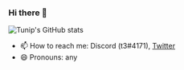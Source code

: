 ### Hi there 👋

<!--
**tunip3/tunip3** is a ✨ _special_ ✨ repository because its `README.md` (this file) appears on your GitHub profile.

Here are some ideas to get you started:
-->
![Tunip's GitHub stats](https://github-readme-stats.vercel.app/api?username=tunip3)

<!--- 🔭 I’m currently working on something
- 🌱 I’m currently learning how spel an gramar
- 👯 I’m looking to collaborate on wiki editing
- 💬 Ask me about my cat-->
- 📫 How to reach me: Discord (t3#4171), [Twitter](https://twitter.com/tunip3bot)
- 😄 Pronouns: any
